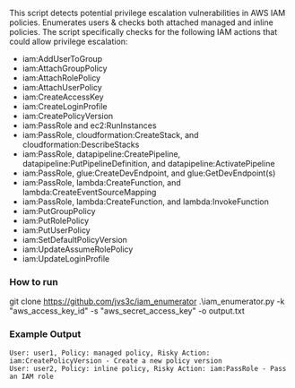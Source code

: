 This script detects potential privilege escalation vulnerabilities in AWS IAM policies. Enumerates users & checks both attached managed  and inline policies.
The script specifically checks for the following IAM actions that could allow privilege escalation:
- iam:AddUserToGroup
- iam:AttachGroupPolicy
- iam:AttachRolePolicy
- iam:AttachUserPolicy
- iam:CreateAccessKey
- iam:CreateLoginProfile
- iam:CreatePolicyVersion
- iam:PassRole and ec2:RunInstances
- iam:PassRole, cloudformation:CreateStack, and cloudformation:DescribeStacks
- iam:PassRole, datapipeline:CreatePipeline, datapipeline:PutPipelineDefinition, and datapipeline:ActivatePipeline
- iam:PassRole, glue:CreateDevEndpoint, and glue:GetDevEndpoint(s)
- iam:PassRole, lambda:CreateFunction, and lambda:CreateEventSourceMapping
- iam:PassRole, lambda:CreateFunction, and lambda:InvokeFunction
- iam:PutGroupPolicy
- iam:PutRolePolicy
- iam:PutUserPolicy
- iam:SetDefaultPolicyVersion
- iam:UpdateAssumeRolePolicy
- iam:UpdateLoginProfile

### How to run
git clone https://github.com/jvs3c/iam_enumerator
.\\iam_enumerator.py -k "aws_access_key_id" -s "aws_secret_access_key" -o output.txt

### Example Output
```
User: user1, Policy: managed policy, Risky Action: iam:CreatePolicyVersion - Create a new policy version 
User: user2, Policy: inline policy, Risky Action: iam:PassRole - Pass an IAM role
```
